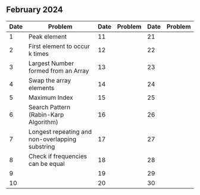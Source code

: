 ## February 2024

| Date | Problem                                         | Date | Problem | Date | Problem |
| ---- | ----------------------------------------------- | ---- | ------- | ---- | ------- |
| 1    | Peak element                                    | 11   |         | 21   |         |
| 2    | First element to occur k times                  | 12   |         | 22   |         |
| 3    | Largest Number formed from an Array             | 13   |         | 23   |         |
| 4    | Swap the array elements                         | 14   |         | 24   |         |
| 5    | Maximum Index                                   | 15   |         | 25   |         |
| 6    | Search Pattern (Rabin-Karp Algorithm)           | 16   |         | 26   |         |
| 7    | Longest repeating and non-overlapping substring | 17   |         | 27   |         |
| 8    | Check if frequencies can be equal               | 18   |         | 28   |         |
| 9    |                                                 | 19   |         | 29   |         |
| 10   |                                                 | 20   |         | 30   |         |
